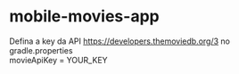# mobile-movies-app


Defina a key da API https://developers.themoviedb.org/3 no gradle.properties <br />
movieApiKey = YOUR_KEY
